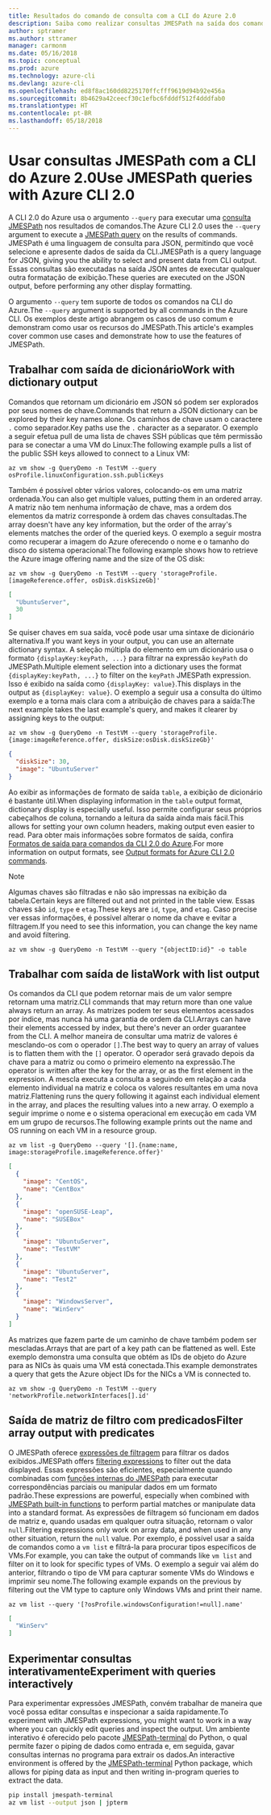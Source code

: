 ```yaml
---
title: Resultados do comando de consulta com a CLI do Azure 2.0
description: Saiba como realizar consultas JMESPath na saída dos comandos da CLI do Azure 2.0.
author: sptramer
ms.author: sttramer
manager: carmonm
ms.date: 05/16/2018
ms.topic: conceptual
ms.prod: azure
ms.technology: azure-cli
ms.devlang: azure-cli
ms.openlocfilehash: ed8f8ac160dd8225170ffcfff9619d94b92e456a
ms.sourcegitcommit: 8b4629a42ceecf30c1efbc6fdddf512f4dddfab0
ms.translationtype: HT
ms.contentlocale: pt-BR
ms.lasthandoff: 05/18/2018
---
```

# <a name="use-jmespath-queries-with-azure-cli-20"></a><span data-ttu-id="99f52-103">Usar consultas JMESPath com a CLI do Azure 2.0</span><span class="sxs-lookup"><span data-stu-id="99f52-103">Use JMESPath queries with Azure CLI 2.0</span></span>

<span data-ttu-id="99f52-104">A CLI 2.0 do Azure usa o argumento `--query` para executar uma [consulta JMESPath](http://jmespath.org) nos resultados de comandos.</span><span class="sxs-lookup"><span data-stu-id="99f52-104">The Azure CLI 2.0 uses the `--query` argument to execute a [JMESPath query](http://jmespath.org) on the results of commands.</span></span> <span data-ttu-id="99f52-105">JMESPath é uma linguagem de consulta para JSON, permitindo que você selecione e apresente dados de saída da CLI.</span><span class="sxs-lookup"><span data-stu-id="99f52-105">JMESPath is a query language for JSON, giving you the ability to select and present data from CLI output.</span></span> <span data-ttu-id="99f52-106">Essas consultas são executadas na saída JSON antes de executar qualquer outra formatação de exibição.</span><span class="sxs-lookup"><span data-stu-id="99f52-106">These queries are executed on the JSON output, before performing any other display formatting.</span></span>

<span data-ttu-id="99f52-107">O argumento `--query` tem suporte de todos os comandos na CLI do Azure.</span><span class="sxs-lookup"><span data-stu-id="99f52-107">The `--query` argument is supported by all commands in the Azure CLI.</span></span> <span data-ttu-id="99f52-108">Os exemplos deste artigo abrangem os casos de uso comum e demonstram como usar os recursos do JMESPath.</span><span class="sxs-lookup"><span data-stu-id="99f52-108">This article's examples cover common use cases and demonstrate how to use the features of JMESPath.</span></span>

## <a name="work-with-dictionary-output"></a><span data-ttu-id="99f52-109">Trabalhar com saída de dicionário</span><span class="sxs-lookup"><span data-stu-id="99f52-109">Work with dictionary output</span></span>

<span data-ttu-id="99f52-110">Comandos que retornam um dicionário em JSON só podem ser explorados por seus nomes de chave.</span><span class="sxs-lookup"><span data-stu-id="99f52-110">Commands that return a JSON dictionary can be explored by their key names alone.</span></span> <span data-ttu-id="99f52-111">Os caminhos de chave usam o caractere `.` como separador.</span><span class="sxs-lookup"><span data-stu-id="99f52-111">Key paths use the `.` character as a separator.</span></span> <span data-ttu-id="99f52-112">O exemplo a seguir efetua pull de uma lista de chaves SSH públicas que têm permissão para se conectar a uma VM do Linux:</span><span class="sxs-lookup"><span data-stu-id="99f52-112">The following example pulls a list of the public SSH keys allowed to connect to a Linux VM:</span></span>

```azurecli-interactive
az vm show -g QueryDemo -n TestVM --query osProfile.linuxConfiguration.ssh.publicKeys
```

<span data-ttu-id="99f52-113">Também é possível obter vários valores, colocando-os em uma matriz ordenada.</span><span class="sxs-lookup"><span data-stu-id="99f52-113">You can also get multiple values, putting them in an ordered array.</span></span> <span data-ttu-id="99f52-114">A matriz não tem nenhuma informação de chave, mas a ordem dos elementos da matriz corresponde à ordem das chaves consultadas.</span><span class="sxs-lookup"><span data-stu-id="99f52-114">The array doesn't have any key information, but the order of the array's elements matches the order of the queried keys.</span></span> <span data-ttu-id="99f52-115">O exemplo a seguir mostra como recuperar a imagem do Azure oferecendo o nome e o tamanho do disco do sistema operacional:</span><span class="sxs-lookup"><span data-stu-id="99f52-115">The following example shows how to retrieve the Azure image offering name and the size of the OS disk:</span></span>

```azurecli-interactive
az vm show -g QueryDemo -n TestVM --query 'storageProfile.[imageReference.offer, osDisk.diskSizeGb]'
```

```json
[
  "UbuntuServer",
  30
]
```

<span data-ttu-id="99f52-116">Se quiser chaves em sua saída, você pode usar uma sintaxe de dicionário alternativa.</span><span class="sxs-lookup"><span data-stu-id="99f52-116">If you want keys in your output, you can use an alternate dictionary syntax.</span></span> <span data-ttu-id="99f52-117">A seleção múltipla do elemento em um dicionário usa o formato `{displayKey:keyPath, ...}` para filtrar na expressão `keyPath` do JMESPath.</span><span class="sxs-lookup"><span data-stu-id="99f52-117">Multiple element selection into a dictionary uses the format `{displayKey:keyPath, ...}` to filter on the `keyPath` JMESPath expression.</span></span> <span data-ttu-id="99f52-118">Isso é exibido na saída como `{displayKey: value}`.</span><span class="sxs-lookup"><span data-stu-id="99f52-118">This displays in the output as `{displayKey: value}`.</span></span> <span data-ttu-id="99f52-119">O exemplo a seguir usa a consulta do último exemplo e a torna mais clara com a atribuição de chaves para a saída:</span><span class="sxs-lookup"><span data-stu-id="99f52-119">The next example takes the last example's query, and makes it clearer by assigning keys to the output:</span></span>

```azurecli-interactive
az vm show -g QueryDemo -n TestVM --query 'storageProfile.{image:imageReference.offer, diskSize:osDisk.diskSizeGb}'
```

```json
{
  "diskSize": 30,
  "image": "UbuntuServer"
}
```

<span data-ttu-id="99f52-120">Ao exibir as informações de formato de saída `table`, a exibição de dicionário é bastante útil.</span><span class="sxs-lookup"><span data-stu-id="99f52-120">When displaying information in the `table` output format, dictionary display is especially useful.</span></span> <span data-ttu-id="99f52-121">Isso permite configurar seus próprios cabeçalhos de coluna, tornando a leitura da saída ainda mais fácil.</span><span class="sxs-lookup"><span data-stu-id="99f52-121">This allows for setting your own column headers, making output even easier to read.</span></span> <span data-ttu-id="99f52-122">Para obter mais informações sobre formatos de saída, confira [Formatos de saída para comandos da CLI 2.0 do Azure](/cli/azure/format-output-azure-cli).</span><span class="sxs-lookup"><span data-stu-id="99f52-122">For more information on output formats, see [Output formats for Azure CLI 2.0 commands](/cli/azure/format-output-azure-cli).</span></span>

> [!NOTE]
> <span data-ttu-id="99f52-123">Algumas chaves são filtradas e não são impressas na exibição da tabela.</span><span class="sxs-lookup"><span data-stu-id="99f52-123">Certain keys are filtered out and not printed in the table view.</span></span> <span data-ttu-id="99f52-124">Essas chaves são `id`, `type` e `etag`.</span><span class="sxs-lookup"><span data-stu-id="99f52-124">These keys are `id`, `type`, and `etag`.</span></span> <span data-ttu-id="99f52-125">Caso precise ver essas informações, é possível alterar o nome da chave e evitar a filtragem.</span><span class="sxs-lookup"><span data-stu-id="99f52-125">If you need to see this information, you can change the key name and avoid filtering.</span></span>
>
> ```azurecli
> az vm show -g QueryDemo -n TestVM --query "{objectID:id}" -o table
> ```

## <a name="work-with-list-output"></a><span data-ttu-id="99f52-126">Trabalhar com saída de lista</span><span class="sxs-lookup"><span data-stu-id="99f52-126">Work with list output</span></span>

<span data-ttu-id="99f52-127">Os comandos da CLI que podem retornar mais de um valor sempre retornam uma matriz.</span><span class="sxs-lookup"><span data-stu-id="99f52-127">CLI commands that may return more than one value always return an array.</span></span> <span data-ttu-id="99f52-128">As matrizes podem ter seus elementos acessados por índice, mas nunca há uma garantia de ordem da CLI.</span><span class="sxs-lookup"><span data-stu-id="99f52-128">Arrays can have their elements accessed by index, but there's never an order guarantee from the CLI.</span></span> <span data-ttu-id="99f52-129">A melhor maneira de consultar uma matriz de valores é mesclando-os com o operador `[]`.</span><span class="sxs-lookup"><span data-stu-id="99f52-129">The best way to query an array of values is to flatten them with the `[]` operator.</span></span> <span data-ttu-id="99f52-130">O operador será gravado depois da chave para a matriz ou como o primeiro elemento na expressão.</span><span class="sxs-lookup"><span data-stu-id="99f52-130">The operator is written after the key for the array, or as the first element in the expression.</span></span> <span data-ttu-id="99f52-131">A mescla executa a consulta a seguindo em relação a cada elemento individual na matriz e coloca os valores resultantes em uma nova matriz.</span><span class="sxs-lookup"><span data-stu-id="99f52-131">Flattening runs the query following it against each individual element in the array, and places the resulting values into a new array.</span></span> <span data-ttu-id="99f52-132">O exemplo a seguir imprime o nome e o sistema operacional em execução em cada VM em um grupo de recursos.</span><span class="sxs-lookup"><span data-stu-id="99f52-132">The following example prints out the name and OS running on each VM in a resource group.</span></span> 

```azurecli-interactive
az vm list -g QueryDemo --query '[].{name:name, image:storageProfile.imageReference.offer}'
```

```json
[
  {
    "image": "CentOS",
    "name": "CentBox"
  },
  {
    "image": "openSUSE-Leap",
    "name": "SUSEBox"
  },
  {
    "image": "UbuntuServer",
    "name": "TestVM"
  },
  {
    "image": "UbuntuServer",
    "name": "Test2"
  },
  {
    "image": "WindowsServer",
    "name": "WinServ"
  }
]
```

<span data-ttu-id="99f52-133">As matrizes que fazem parte de um caminho de chave também podem ser mescladas.</span><span class="sxs-lookup"><span data-stu-id="99f52-133">Arrays that are part of a key path can be flattened as well.</span></span> <span data-ttu-id="99f52-134">Este exemplo demonstra uma consulta que obtém as IDs de objeto do Azure para as NICs às quais uma VM está conectada.</span><span class="sxs-lookup"><span data-stu-id="99f52-134">This example demonstrates a query that gets the Azure object IDs for the NICs a VM is connected to.</span></span>

```azurecli-interactive
az vm show -g QueryDemo -n TestVM --query 'networkProfile.networkInterfaces[].id'
```

## <a name="filter-array-output-with-predicates"></a><span data-ttu-id="99f52-135">Saída de matriz de filtro com predicados</span><span class="sxs-lookup"><span data-stu-id="99f52-135">Filter array output with predicates</span></span>

<span data-ttu-id="99f52-136">O JMESPath oferece [expressões de filtragem](http://jmespath.org/specification.html#filterexpressions) para filtrar os dados exibidos.</span><span class="sxs-lookup"><span data-stu-id="99f52-136">JMESPath offers [filtering expressions](http://jmespath.org/specification.html#filterexpressions) to filter out the data displayed.</span></span> <span data-ttu-id="99f52-137">Essas expressões são eficientes, especialmente quando combinadas com [funções internas do JMESPath](http://jmespath.org/specification.html#built-in-functions) para executar correspondências parciais ou manipular dados em um formato padrão.</span><span class="sxs-lookup"><span data-stu-id="99f52-137">These expressions are powerful, especially when combined with [JMESPath built-in functions](http://jmespath.org/specification.html#built-in-functions) to perform partial matches or manipulate data into a standard format.</span></span> <span data-ttu-id="99f52-138">As expressões de filtragem só funcionam em dados de matriz e, quando usadas em qualquer outra situação, retornam o valor `null`.</span><span class="sxs-lookup"><span data-stu-id="99f52-138">Filtering expressions only work on array data, and when used in any other situation, return the `null` value.</span></span> <span data-ttu-id="99f52-139">Por exemplo, é possível usar a saída de comandos como a `vm list` e filtrá-la para procurar tipos específicos de VMs.</span><span class="sxs-lookup"><span data-stu-id="99f52-139">For example, you can take the output of commands like `vm list` and filter on it to look for specific types of VMs.</span></span> <span data-ttu-id="99f52-140">O exemplo a seguir vai além do anterior, filtrando o tipo de VM para capturar somente VMs do Windows e imprimir seu nome.</span><span class="sxs-lookup"><span data-stu-id="99f52-140">The following example expands on the previous by filtering out the VM type to capture only Windows VMs and print their name.</span></span>

```azurecli-interactive
az vm list --query '[?osProfile.windowsConfiguration!=null].name'
```

```json
[
  "WinServ"
]
```

## <a name="experiment-with-queries-interactively"></a><span data-ttu-id="99f52-141">Experimentar consultas interativamente</span><span class="sxs-lookup"><span data-stu-id="99f52-141">Experiment with queries interactively</span></span>

<span data-ttu-id="99f52-142">Para experimentar expressões JMESPath, convém trabalhar de maneira que você possa editar consultas e inspecionar a saída rapidamente.</span><span class="sxs-lookup"><span data-stu-id="99f52-142">To experiment with JMESPath expressions, you might want to work in a way where you can quickly edit queries and inspect the output.</span></span> <span data-ttu-id="99f52-143">Um ambiente interativo é oferecido pelo pacote [JMESPath-terminal](https://github.com/jmespath/jmespath.terminal) do Python, o qual permite fazer o piping de dados como entrada e, em seguida, gavar consultas internas no programa para extrair os dados.</span><span class="sxs-lookup"><span data-stu-id="99f52-143">An interactive environment is offered by the [JMESPath-terminal](https://github.com/jmespath/jmespath.terminal) Python package, which allows for piping data as input and then writing in-program queries to extract the data.</span></span>

```bash
pip install jmespath-terminal
az vm list --output json | jpterm
```
